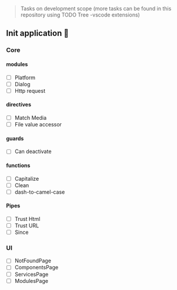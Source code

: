 > Tasks on development scope (more tasks can be found in this repository using TODO Tree -vscode extensions)

## Init application 🎉

### Core

#### modules

- [ ] Platform
- [ ] Dialog
- [ ] Http request

#### directives

- [ ] Match Media
- [ ] File value accessor

#### guards

- [ ] Can deactivate

#### functions

- [ ] Capitalize
- [ ] Clean
- [ ] dash-to-camel-case

#### Pipes

- [ ] Trust Html
- [ ] Trust URL
- [ ] Since

### UI

- [ ] NotFoundPage
- [ ] ComponentsPage
- [ ] ServicesPage
- [ ] ModulesPage
